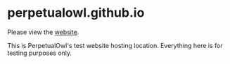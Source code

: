 # perpetualowl.github.io

Please view the [website](https://perpetualowl.github.io/).

This is PerpetualOwl's test website hosting location. Everything here is for testing purposes only.



